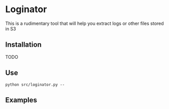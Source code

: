 # Loginator
 This is a rudimentary tool that will help you extract logs or other files stored in S3

 ## Installation

 TODO

 ## Use

 ```
 python src/loginator.py --
 ```

 ## Examples



